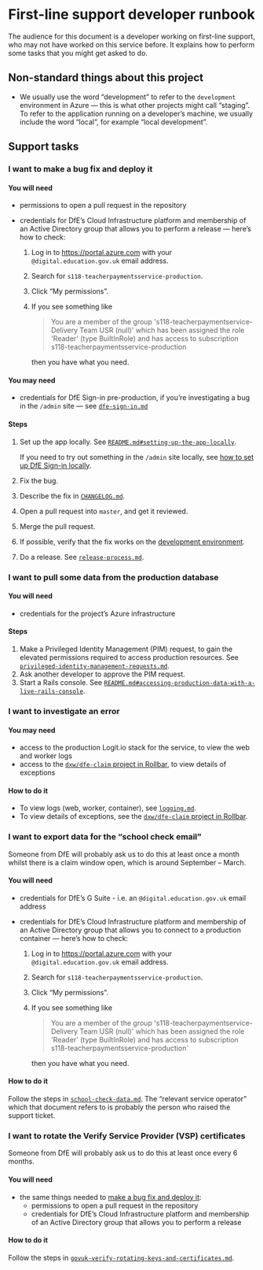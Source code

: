 # First-line support developer runbook

The audience for this document is a developer working on first-line support, who
may not have worked on this service before. It explains how to perform some
tasks that you might get asked to do.

## Non-standard things about this project

- We usually use the word “development” to refer to the `development`
  environment in Azure — this is what other projects might call “staging”. To
  refer to the application running on a developer’s machine, we usually include
  the word “local”, for example “local development”.

## Support tasks

### I want to make a bug fix and deploy it

#### You will need

- permissions to open a pull request in the repository
- credentials for DfE’s Cloud Infrastructure platform and membership of an
  Active Directory group that allows you to perform a release — here’s how to
  check:

  1. Log in to https://portal.azure.com with your `@digital.education.gov.uk`
     email address.
  2. Search for `s118-teacherpaymentsservice-production`.
  3. Click “My permissions”.
  4. If you see something like

     > You are a member of the group 's118-teacherpaymentservice-Delivery Team
     > USR (null)' which has been assigned the role 'Reader' (type BuiltInRole)
     > and has access to subscription s118-teacherpaymentsservice-production

     then you have what you need.

#### You may need

- credentials for DfE Sign-in pre-production, if you’re investigating a bug in
  the `/admin` site — see [`dfe-sign-in.md`](dfe-sign-in.md)

#### Steps

1. Set up the app locally. See
   [`README.md#setting-up-the-app-locally`](../README.md#setting-up-the-app-locally).

   If you need to try out something in the `/admin` site locally, see
   [how to set up DfE Sign-in locally](../README.md#how-to-set-up-dfe-sign-in-locally).

2. Fix the bug.
3. Describe the fix in [`CHANGELOG.md`](../CHANGELOG.md).
4. Open a pull request into `master`, and get it reviewed.
5. Merge the pull request.
6. If possible, verify that the fix works on the
   [development environment](../README.md#development).
7. Do a release. See [`release-process.md`](release-process.md).

### I want to pull some data from the production database

#### You will need

- credentials for the project’s Azure infrastructure

#### Steps

1. Make a Privileged Identity Management (PIM) request, to gain the elevated
   permissions required to access production resources. See
   [`privileged-identity-management-requests.md`](privileged-identity-management-requests.md).
2. Ask another developer to approve the PIM request.
3. Start a Rails console. See
   [`README.md#accessing-production-data-with-a-live-rails-console`](../README.md#accessing-production-data-with-a-live-rails-console).

### I want to investigate an error

#### You may need

- access to the production Logit.io stack for the service, to view the web and
  worker logs
- access to the
  [`dxw/dfe-claim` project in Rollbar](https://rollbar.com/dxw/dfe-claim/), to
  view details of exceptions

#### How to do it

- To view logs (web, worker, container), see [`logging.md`](logging.md).
- To view details of exceptions, see the
  [`dxw/dfe-claim` project in Rollbar](https://rollbar.com/dxw/dfe-claim/).

### I want to export data for the “school check email”

Someone from DfE will probably ask us to do this at least once a month whilst
there is a claim window open, which is around September – March.

#### You will need

- credentials for DfE’s G Suite - i.e. an `@digital.education.gov.uk` email
  address
- credentials for DfE’s Cloud Infrastructure platform and membership of an
  Active Directory group that allows you to connect to a production container —
  here’s how to check:

  1. Log in to https://portal.azure.com with your `@digital.education.gov.uk`
     email address.
  2. Search for `s118-teacherpaymentsservice-production`.
  3. Click “My permissions”.
  4. If you see something like

     > You are a member of the group 's118-teacherpaymentservice-Delivery Team
     > USR (null)' which has been assigned the role 'Reader' (type BuiltInRole)
     > and has access to subscription s118-teacherpaymentsservice-production`

     then you have what you need.

#### How to do it

Follow the steps in [`school-check-data.md`](school-check-data.md). The
“relevant service operator” which that document refers to is probably the person
who raised the support ticket.

### I want to rotate the Verify Service Provider (VSP) certificates

Someone from DfE will probably ask us to do this at least once every 6 months.

#### You will need

- the same things needed to
  [make a bug fix and deploy it](#i-want-to-make-a-bug-fix-and-deploy-it):
  - permissions to open a pull request in the repository
  - credentials for DfE’s Cloud Infrastructure platform and membership of an
    Active Directory group that allows you to perform a release

#### How to do it

Follow the steps in
[`govuk-verify-rotating-keys-and-certificates.md`](govuk-verify-rotating-keys-and-certificates.md).

